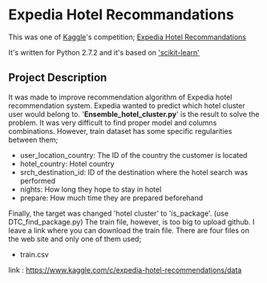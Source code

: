 Expedia Hotel Recommandations
==============================

This was one of [Kaggle](http://www.kaggle.com/)'s competition;
[Expedia Hotel Recommandations](https://www.kaggle.com/c/expedia-hotel-recommendations)

It's written for Python 2.7.2 and it's based on ['scikit-learn'](http://scikit-learn.org/)

Project Description
---------------------
It was made to improve recommendation algorithm of Expedia hotel recommendation system.
Expedia wanted to predict which hotel cluster user would belong to.
'**Ensemble_hotel_cluster.py**' is the result to solve the problem.
It was very difficult to find proper model and columns combinations.
However, train dataset has some specific regularities between them;

- user_location_country: The ID of the country the customer is located
- hotel_country: Hotel country
- srch_destination_id: ID of the destination where the hotel search was performed
- nights: How long they hope to stay in hotel
- prepare: How much time they are prepared beforehand

Finally, the target was changed 'hotel cluster' to 'is_package'. (use DTC_find_package.py)
The train file, however, is too big to upload github.
I leave a link where you can download the train file.
There are four files on the web site and only one of them used;

- train.csv

link : https://www.kaggle.com/c/expedia-hotel-recommendations/data

